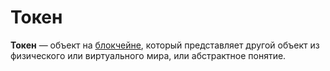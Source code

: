 # Токен

**Токен** — объект на [блокчейне](/blockchain/blockchain.md), который представляет другой объект из физического или виртуального мира, или абстрактное понятие.
